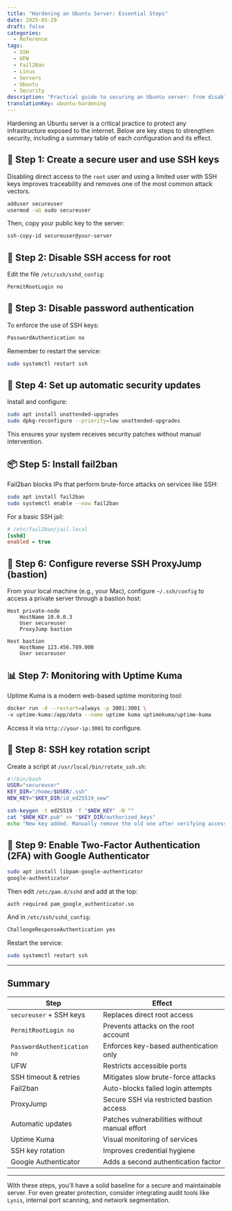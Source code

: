 ```yaml
---
title: "Hardening an Ubuntu Server: Essential Steps"
date: 2025-05-29
draft: false
categories:
  - Reference
tags: 
  - SSH
  - UFW 
  - Fail2Ban
  - Linux 
  - Servers
  - Ubuntu
  - Security
description: "Practical guide to securing an Ubuntu server: from disabling root access to setting up reverse ProxyJump and two-factor authentication."
translationKey: ubuntu-hardening
---
```


Hardening an Ubuntu server is a critical practice to protect any infrastructure exposed to the internet. Below are key steps to strengthen security, including a summary table of each configuration and its effect.

## 🔐 Step 1: Create a secure user and use SSH keys

Disabling direct access to the `root` user and using a limited user with SSH keys improves traceability and removes one of the most common attack vectors.

```bash
adduser secureuser
usermod -aG sudo secureuser
```

Then, copy your public key to the server:

```bash
ssh-copy-id secureuser@your-server
```

## 🔐 Step 2: Disable SSH access for root

Edit the file `/etc/ssh/sshd_config`:

```bash
PermitRootLogin no
```

## 🔐 Step 3: Disable password authentication

To enforce the use of SSH keys:

```bash
PasswordAuthentication no
```

Remember to restart the service:

```bash
sudo systemctl restart ssh
```

## 🔁 Step 4: Set up automatic security updates

Install and configure:

```bash
sudo apt install unattended-upgrades
sudo dpkg-reconfigure --priority=low unattended-upgrades
```

This ensures your system receives security patches without manual intervention.

## 📦 Step 5: Install fail2ban

Fail2ban blocks IPs that perform brute-force attacks on services like SSH:

```bash
sudo apt install fail2ban
sudo systemctl enable --now fail2ban
```

For a basic SSH jail:

```ini
# /etc/fail2ban/jail.local
[sshd]
enabled = true
```

## 🔄 Step 6: Configure reverse SSH ProxyJump (bastion)

From your local machine (e.g., your Mac), configure `~/.ssh/config` to access a private server through a bastion host:

```ssh
Host private-node
    HostName 10.0.0.3
    User secureuser
    ProxyJump bastion

Host bastion
    HostName 123.456.789.000
    User secureuser
```

## 📊 Step 7: Monitoring with Uptime Kuma

Uptime Kuma is a modern web-based uptime monitoring tool:

```bash
docker run -d --restart=always -p 3001:3001 \
-v uptime-kuma:/app/data --name uptime kuma uptimekuma/uptime-kuma
```

Access it via `http://your-ip:3001` to configure.

## 📜 Step 8: SSH key rotation script

Create a script at `/usr/local/bin/rotate_ssh.sh`:

```bash
#!/bin/bash
USER="secureuser"
KEY_DIR="/home/$USER/.ssh"
NEW_KEY="$KEY_DIR/id_ed25519_new"

ssh-keygen -t ed25519 -f "$NEW_KEY" -N ""
cat "$NEW_KEY.pub" >> "$KEY_DIR/authorized_keys"
echo "New key added. Manually remove the old one after verifying access."
```

## 🔐 Step 9: Enable Two-Factor Authentication (2FA) with Google Authenticator

```bash
sudo apt install libpam-google-authenticator
google-authenticator
```

Then edit `/etc/pam.d/sshd` and add at the top:

```
auth required pam_google_authenticator.so
```

And in `/etc/ssh/sshd_config`:

```bash
ChallengeResponseAuthentication yes
```

Restart the service:

```bash
sudo systemctl restart ssh
```

---

## Summary

| Step                          | Effect                                                     |
|-------------------------------|-------------------------------------------------------------|
| `secureuser` + SSH keys       | Replaces direct root access                                |
| `PermitRootLogin no`          | Prevents attacks on the root account                       |
| `PasswordAuthentication no`   | Enforces key-based authentication only                     |
| UFW                           | Restricts accessible ports                                 |
| SSH timeout & retries         | Mitigates slow brute-force attacks                         |
| Fail2ban                      | Auto-blocks failed login attempts                          |
| ProxyJump                     | Secure SSH via restricted bastion access                   |
| Automatic updates             | Patches vulnerabilities without manual effort              |
| Uptime Kuma                   | Visual monitoring of services                              |
| SSH key rotation              | Improves credential hygiene                                |
| Google Authenticator          | Adds a second authentication factor                        |

---

With these steps, you'll have a solid baseline for a secure and maintainable server. For even greater protection, consider integrating audit tools like `Lynis`, internal port scanning, and network segmentation.